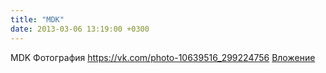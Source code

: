 ```yaml
---
title: "MDK"
date: 2013-03-06 13:19:00 +0300
---
```


MDK
Фотография
<a class="vk-attach" href="https://vk.com/photo-10639516_299224756">https://vk.com/photo-10639516_299224756</a>
<a class="vk-attach" href="https://vk.com/photo-10639516_299224756">Вложение</a>
